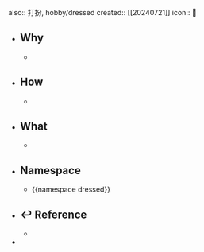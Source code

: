 also:: 打扮, hobby/dressed
created:: [[20240721]]
icon:: 📄

- ## Why
  -
- ## How
  -
- ## What
  -
- ## Namespace
  - {{namespace dressed}}
- ## ↩ Reference
  -
-